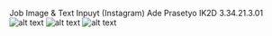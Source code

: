 Job Image & Text Inpuyt (Instagram)
Ade Prasetyo IK2D 3.34.21.3.01
![alt text](https://user-images.githubusercontent.com/94189348/198841245-c57c97a4-18c6-4c7f-93df-318770b636cb.png)
![alt text](https://user-images.githubusercontent.com/94189348/198841278-f6d8a26a-9824-469d-8496-8d57d8f2b5f5.png)
![alt text](https://user-images.githubusercontent.com/94189348/198841304-055c3895-a0c5-40c4-800b-fbf7a8d13bf5.png)
